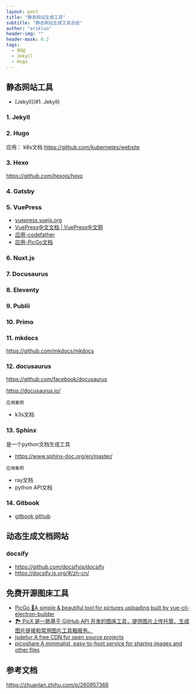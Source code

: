 ```yaml
---
layout: post
title: "静态网站生成工具"
subtitle: "静态网站生成工具总结"
author: "erikluo"
header-img: ""
header-mask: 0.2
tags:
  - 网站 
  - Jekyll 
  - Hugo
---
```

## 静态网站工具
* [Jekyll](#1. Jekyll)

  
### 1. Jekyll

### 2. Hugo
应用：
k8s文档 <https://github.com/kubernetes/website> 

### 3. Hexo
<https://github.com/hexojs/hexo> 

### 4. Gatsby

### 5. VuePress
- [vuepress.vuejs.org](https://vuepress.vuejs.org/)
- [VuePress中文文档 | VuePress中文网](https://www.vuepress.cn/)
- [应用-codefather ](https://github.com/liyupi/codefather)
- [应用-PicGo文档](https://github.com/PicGo/PicGo-Doc)

### 6. Nuxt.js

### 7. Docusaurus

### 8. Eleventy

### 9. Publii

### 10. Primo

### 11. mkdocs

<https://github.com/mkdocs/mkdocs>

### 12. docusaurus 

<https://github.com/facebook/docusaurus>

<https://docusaurus.io/> 

`应用案例`
- k3s文档 

### 13. Sphinx 
是一个python文档生成工具
- <https://www.sphinx-doc.org/en/master/>  

`应用案例`
- ray文档
- python API文档

### 14. Gitbook
- [gitbook github](https://github.com/GitbookIO/gitbook)

## 动态生成文档网站
### docsify
- https://github.com/docsifyjs/docsify
- https://docsify.js.org/#/zh-cn/

## 免费开源图床工具

- [PicGo 🚀A simple & beautiful tool for pictures uploading built by vue-cli-electron-builder](https://github.com/Molunerfinn/PicGo)
- [🏞️ PicX 是一款基于 GitHub API 开发的图床工具，提供图片上传托管、生成图片链接和常用图片工具箱服务。](https://github.com/XPoet/picx)
- [jsdelivr A free CDN for open source projects](https://www.jsdelivr.com/)
- [picoshare A minimalist, easy-to-host service for sharing images and other files](https://github.com/mtlynch/picoshare)
  
## 参考文档 

<https://zhuanlan.zhihu.com/p/260957368>
